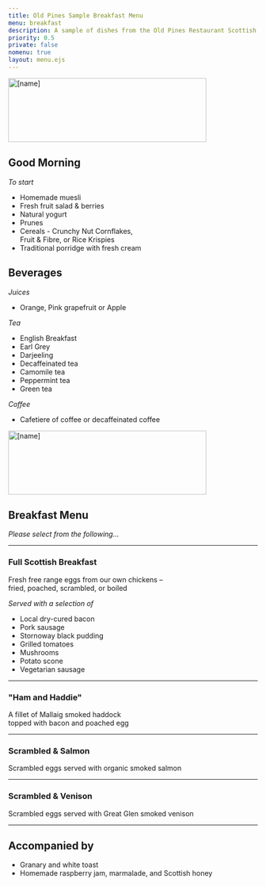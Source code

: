 ```yaml
---
title: Old Pines Sample Breakfast Menu
menu: breakfast
description: A sample of dishes from the Old Pines Restaurant Scottish breakfast menu.
priority: 0.5
private: false
nomenu: true
layout: menu.ejs
---
```


<article>

<a href="[root]"><img src="[root]images/old-pines-logo.png" alt="[name]" width="400" height="129" /></a>

# Good Morning

*To start*

* Homemade muesli
* Fresh fruit salad & berries
* Natural yogurt
* Prunes
* Cereals - Crunchy Nut Cornflakes,<br />Fruit &amp; Fibre, or Rice Krispies
* Traditional porridge with fresh cream


## Beverages

*Juices*

* Orange, Pink grapefruit or Apple

*Tea*

* English Breakfast
* Earl Grey
* Darjeeling
* Decaffeinated tea
* Camomile tea
* Peppermint tea
* Green tea

*Coffee*

* Cafetiere of coffee or decaffeinated coffee


</article>
<article>

<a href="[root]"><img src="[root]images/old-pines-logo.png" alt="[name]" width="400" height="129" /></a>

## Breakfast Menu

*Please select from the following&hellip;*

---

### Full Scottish Breakfast

Fresh free range eggs from our own chickens &ndash;<br />fried, poached, scrambled, or boiled

*Served with a selection of*

* Local dry-cured bacon
* Pork sausage
* Stornoway black pudding
* Grilled tomatoes
* Mushrooms
* Potato scone
* Vegetarian sausage

---

### "Ham and Haddie"

A fillet of Mallaig smoked haddock<br />topped with bacon and poached egg

---

### Scrambled & Salmon

Scrambled eggs served with organic smoked salmon

---

### Scrambled & Venison

Scrambled eggs served with Great Glen smoked venison

---

## Accompanied by

* Granary and white toast
* Homemade raspberry jam, marmalade, and Scottish honey

</article>

